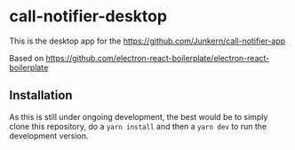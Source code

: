 call-notifier-desktop
===========================================

This is the desktop app for the https://github.com/Junkern/call-notifier-app

Based on https://github.com/electron-react-boilerplate/electron-react-boilerplate

## Installation

As this is still under ongoing development, the best would be to simply clone this repository, do a `yarn install` and then a `yarn dev` to run the development version.